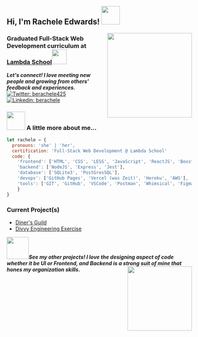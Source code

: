 <h2> Hi, I'm Rachele Edwards! <img src="https://media.giphy.com/media/keySJvblcwvZU0ssQ2/giphy.gif" width="50"></h2>
<img align='right' src="https://media.giphy.com/media/Z9WRoncIw8RYBLJ0FB/giphy.gif" width="230">
<h3>Graduated Full-Stack Web Development curriculum at <a href="http://lambdaschool.com/">Lambda School</a><img src="https://media.giphy.com/media/W2XIJOMSFaXxgyNwKl/giphy.gif" width="40">
<!-- </br>Developer Consultant at <a href="https://www.thoughtworks.com">ThoughtWorks</a><img src="https://media.giphy.com/media/WUlplcMpOCEmTGBtBW/giphy.gif" width="30">  -->
</h3>

<em><b>Let's connect! I love meeting new people and growing from others' feedback and experiences.</b></em>
[![Twitter: berachele425](https://img.shields.io/twitter/follow/berachele425?style=social)](https://twitter.com/berachele425)
[![Linkedin: berachele](https://img.shields.io/badge/-berachele-blue?style=flat-square&logo=Linkedin&logoColor=white&link=https://www.linkedin.com/in/berachele/)](https://www.linkedin.com/in/berachele/)

### <img src="https://media.giphy.com/media/XgSYACRglgK0H23MC6/giphy.gif" width="50"> A little more about me...  

```javascript
let rachele = {
  pronouns: 'she' | 'her',
  certification: 'Full-Stack Web Development @ Lambda School'
  code: {
    'frontend': ['HTML', 'CSS', 'LESS', 'JavaScript', 'ReactJS', 'Boostrap/Reactstrap', 'Style-Components'],
    'backend': ['NodeJS', 'Express', 'Jest'],
    'database': ['SQLite3', 'PostGresSQL'],
    'devops': ['GitHub Pages', 'Vercel (was Zeit)', 'Heroku', 'AWS'],
    'tools': ['GIT', 'GitHub', 'VSCode', 'Postman', 'Whimsical', 'Figma', 'DB-Designer', 'React libraries'],
    }
}
```
### Current Project(s)
- [Diner's Guild](https://github.com/diners-guild/starter-kit)
- [Divvy Engineering Exercise](https://github.com/berachele/web-homework)


<img src="https://media.giphy.com/media/KGBEI0mjQOsZ0KXbjc/giphy.gif" width="60"><em><b>See my other projects! I love the designing aspect of code whether it be UI or Frontend, and Backend is a strong suit of mine that hones my organization skills.</b><img align='right' src="https://media.giphy.com/media/H1B6lS3N4zZ0fHmmXO/giphy.gif" width="175"></em>
